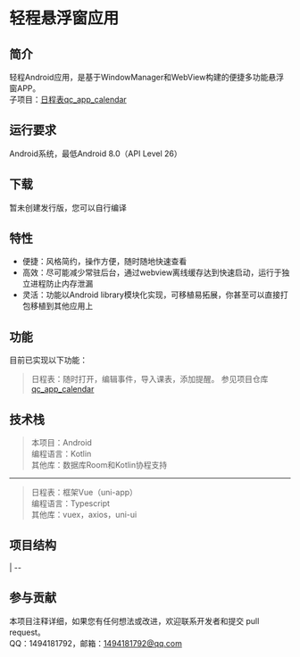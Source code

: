 # 轻程悬浮窗应用

## 简介  

轻程Android应用，是基于WindowManager和WebView构建的便捷多功能悬浮窗APP。  
子项目：[日程表qc_app_calendar](https://gitee.com/beicause/qc_app_calendar)

## 运行要求

Android系统，最低Android 8.0（API Level 26）

## 下载

暂未创建发行版，您可以自行编译  

[//]:下载链接：请点击[这里](https://qingcheng.asia/app-release.apk)

## 特性

- 便捷：风格简约，操作方便，随时随地快速查看
- 高效：尽可能减少常驻后台，通过webview离线缓存达到快速启动，运行于独立进程防止内存泄漏
- 灵活：功能以Android library模块化实现，可移植易拓展，你甚至可以直接打包移植到其他应用上

## 功能

目前已实现以下功能：
> 日程表：随时打开，编辑事件，导入课表，添加提醒。
参见项目仓库[qc_app_calendar](https://gitee.com/beicause/qc_app_calendar)

## 技术栈

> 本项目：Android  
编程语言：Kotlin  
其他库：数据库Room和Kotlin协程支持
---
> 日程表：框架Vue（uni-app）  
编程语言：Typescript  
其他库：vuex，axios，uni-ui

## 项目结构

| --

## 参与贡献

本项目注释详细，如果您有任何想法或改进，欢迎联系开发者和提交 pull request。  
QQ：1494181792，邮箱：1494181792@qq.com  
